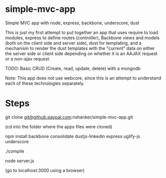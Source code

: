 simple-mvc-app
==============

Simple MVC app with node, express, backbone, underscore, dust

This is just my first attempt to put together an app that uses require to load modules, express to define routes (controller), Backbone views and models (both on the client side and server side), dust for templating, and a mechanism to render the dust templates with the "current" data on either the server side or client side depending on whether it is an AAJAX request or a non-ajax request.

TODO: Basic CRUD (Create, read, update, delete) with a mongodb

Note: This app does not use webcore, since this is an attempt to understand each of these technologies separately.


Steps
=====
git clone git@github.paypal.com:nshanker/simple-mvc-app.git

(cd into the folder where the apps files were cloned)

npm install backbone consolidate dustjs-linkedin express uglify-js underscore

./compile

node server.js

(go to localhost:3000 using a browser)

